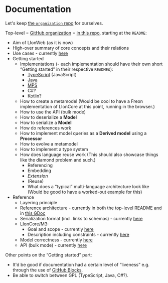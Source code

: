 # Documentation

Let's keep [the `organization` repo](https://github.com/LIonWeb-org/organization/) for ourselves.

Top-level = [GitHub organization](https://github.com/LIonWeb-org/) = [in this repo](https://github.com/LIonWeb-org/.github), starting at the `README`:

* Aim of LIonWeb (as it is now)
* High-over summary of core concepts and their relations
* Use cases - currently [here](https://github.com/LIonWeb-org/organization/blob/meinte/use-case/documentation/use-cases.adoc)
* Getting started
	* Implementations (- each implementation should have their own short “Getting started” in their respective `README`s):
		* [TypeScript](https://github.com/LIonWeb-org/lioncore-typescript) (JavaScript)
		* [Java](https://github.com/LIonWeb-org/lioncore-java)
		* [MPS](https://github.com/LIonWeb-org/lioncore-mps)
		* C#?
		* Kotlin?
	* How to create a metamodel
		(Would be cool to have a Freon implementation of LIonCore at this point, running in the browser.)
	* How to use the API (bulk mode)
	* How to deserialize a **Model**
	* How to serialize a **Model**
	* How do references work
	* How to implement model queries as a **Derived model** using a **Processor**
	* How to evolve a metamodel
	* How to implement a type system
	* How does language reuse work (This should also showcase things like the diamond problem and such.)
		* Referencing
		* Embedding
		* _Extension_
		* (Reuse)
		* What does a “typical” multi-language architecture look like (Would be good to have a worked-out example for this)
* Reference
	* Layering principle
	* Reference architecture - currently in both the top-level README and in [this GDoc](https://docs.google.com/document/d/1_dsGs6RxcFEuTfnKmTDckllOLqzhsvwfKvmCZThBexs/edit#heading=h.j4l4qci8q98p)
	* Serialization format (incl. links to schemas) - currently [here](https://github.com/LIonWeb-org/organization/blob/main/lioncore/serialization.adoc)
	* LIonCore/M3:
		* Goal and scope - currently [here](https://github.com/LIonWeb-org/organization/blob/main/lioncore/m3-goal-and-scope.adoc)
		* Description including constraints - currently [here](https://github.com/LIonWeb-org/organization/blob/main/lioncore/metametamodel.adoc)
	* Model correctness - currently [here](https://github.com/LIonWeb-org/organization/blob/meinte/correctness/documentation/correctness.adoc)
	* API (bulk mode) - currently [here](https://github.com/LIonWeb-org/organization/blob/main/lioncore/repo-access-api.adoc)

Other points on the “Getting started” part:

* It'd be good if documentation had a certain level of “liveness” e.g. through the use of [GitHub Blocks](https://blocks.githubnext.com/).
* Be able to switch between GPL (TypeScript, Java, C#?).

